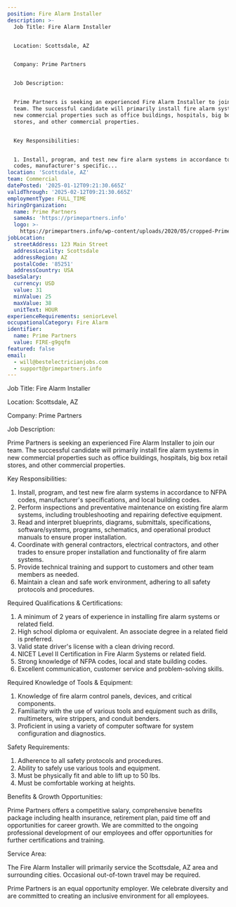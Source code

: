 ```yaml
---
position: Fire Alarm Installer
description: >-
  Job Title: Fire Alarm Installer


  Location: Scottsdale, AZ


  Company: Prime Partners


  Job Description:


  Prime Partners is seeking an experienced Fire Alarm Installer to join our
  team. The successful candidate will primarily install fire alarm systems in
  new commercial properties such as office buildings, hospitals, big box retail
  stores, and other commercial properties.


  Key Responsibilities:


  1. Install, program, and test new fire alarm systems in accordance to NFPA
  codes, manufacturer's specific...
location: 'Scottsdale, AZ'
team: Commercial
datePosted: '2025-01-12T09:21:30.665Z'
validThrough: '2025-02-12T09:21:30.665Z'
employmentType: FULL_TIME
hiringOrganization:
  name: Prime Partners
  sameAs: 'https://primepartners.info'
  logo: >-
    https://primepartners.info/wp-content/uploads/2020/05/cropped-Prime-Partners-Logo-NO-BG-1-1.png
jobLocation:
  streetAddress: 123 Main Street
  addressLocality: Scottsdale
  addressRegion: AZ
  postalCode: '85251'
  addressCountry: USA
baseSalary:
  currency: USD
  value: 31
  minValue: 25
  maxValue: 38
  unitText: HOUR
experienceRequirements: seniorLevel
occupationalCategory: Fire Alarm
identifier:
  name: Prime Partners
  value: FIRE-g9gqfm
featured: false
email:
  - will@bestelectricianjobs.com
  - support@primepartners.info
---
```




Job Title: Fire Alarm Installer

Location: Scottsdale, AZ

Company: Prime Partners

Job Description:

Prime Partners is seeking an experienced Fire Alarm Installer to join our team. The successful candidate will primarily install fire alarm systems in new commercial properties such as office buildings, hospitals, big box retail stores, and other commercial properties.

Key Responsibilities:

1. Install, program, and test new fire alarm systems in accordance to NFPA codes, manufacturer's specifications, and local building codes.
2. Perform inspections and preventative maintenance on existing fire alarm systems, including troubleshooting and repairing defective equipment.
3. Read and interpret blueprints, diagrams, submittals, specifications, software/systems, programs, schematics, and operational product manuals to ensure proper installation.
4. Coordinate with general contractors, electrical contractors, and other trades to ensure proper installation and functionality of fire alarm systems.
5. Provide technical training and support to customers and other team members as needed.
6. Maintain a clean and safe work environment, adhering to all safety protocols and procedures.

Required Qualifications & Certifications:

1. A minimum of 2 years of experience in installing fire alarm systems or related field.
2. High school diploma or equivalent. An associate degree in a related field is preferred.
3. Valid state driver's license with a clean driving record.
4. NICET Level II Certification in Fire Alarm Systems or related field.
5. Strong knowledge of NFPA codes, local and state building codes.
6. Excellent communication, customer service and problem-solving skills.

Required Knowledge of Tools & Equipment:

1. Knowledge of fire alarm control panels, devices, and critical components.
2. Familiarity with the use of various tools and equipment such as drills, multimeters, wire strippers, and conduit benders.
3. Proficient in using a variety of computer software for system configuration and diagnostics.

Safety Requirements:

1. Adherence to all safety protocols and procedures.
2. Ability to safely use various tools and equipment.
3. Must be physically fit and able to lift up to 50 lbs.
4. Must be comfortable working at heights.

Benefits & Growth Opportunities:

Prime Partners offers a competitive salary, comprehensive benefits package including health insurance, retirement plan, paid time off and opportunities for career growth. We are committed to the ongoing professional development of our employees and offer opportunities for further certifications and training.

Service Area:

The Fire Alarm Installer will primarily service the Scottsdale, AZ area and surrounding cities. Occasional out-of-town travel may be required.

Prime Partners is an equal opportunity employer. We celebrate diversity and are committed to creating an inclusive environment for all employees.
